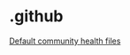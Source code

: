 # .github
[Default community health files](https://docs.github.com/en/communities/setting-up-your-project-for-healthy-contributions/creating-a-default-community-health-file)
